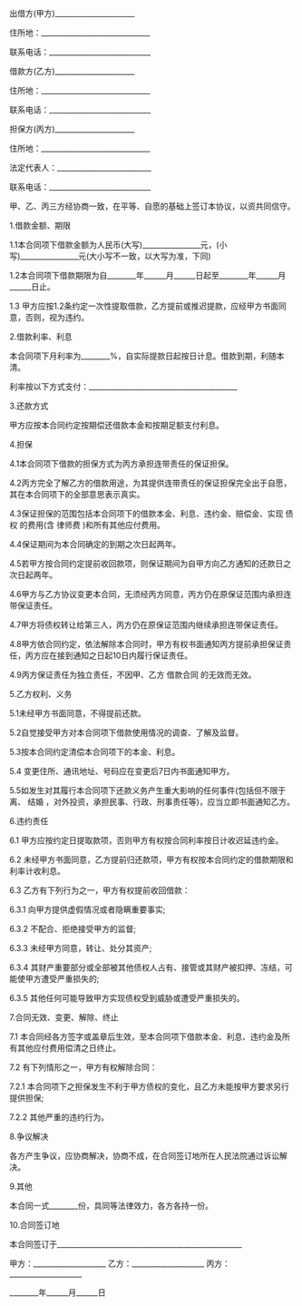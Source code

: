 
 


出借方(甲方)______________________


住所地：______________________________


联系电话：____________________________


借款方(乙方)______________________


住所地：______________________________


联系电话：____________________________


担保方(丙方)______________________


住所地：______________________________


法定代表人：__________________________


联系电话：____________________________


甲、乙、丙三方经协商一致，在平等、自愿的基础上签订本协议，以资共同信守。


1.借款金额、期限


1.1本合同项下借款金额为人民币(大写)________________元，(小写)________________元(大小写不一致，以大写为准，下同)


1.2本合同项下借款期限为自________年______月______日起至________年______月______日止。


1.3 甲方应按1.2条约定一次性提取借款，乙方提前或推迟提款，应经甲方书面同意，否则，视为违约。


2.借款利率、利息


本合同项下月利率为________%，自实际提款日起按日计息。借款到期，利随本清。


利率按以下方式支付：_________________________________________


3.还款方式


甲方应按本合同约定按期偿还借款本金和按期足额支付利息。


4.担保


4.1本合同项下借款的担保方式为丙方承担连带责任的保证担保。


4.2丙方完全了解乙方的借款用途，为其提供连带责任的保证担保完全出于自愿，其在本合同项下的全部意思表示真实。


4.3保证担保的范围包括本合同项下的借款本金、利息、违约金、赔偿金、实现
债权
的费用(含
律师费
)和所有其他应付费用。


4.4保证期间为本合同确定的到期之次日起两年。


4.5若甲方按合同约定提前收回款项，则保证期间为自甲方向乙方通知的还款日之次日起两年。


4.6甲方与乙方协议变更本合同，无须经丙方同意，丙方仍在原保证范围内承担连带保证责任。


4.7甲方将债权转让给第三人，丙方仍在原保证范围内继续承担连带保证责任。


4.8甲方依合同约定，依法解除本合同时，甲方有权书面通知丙方提前承担保证责任，丙方应在接到通知之日起10日内履行保证责任。


4.9丙方保证责任为独立责任，不因甲、乙方
借款合同
的无效而无效。


5.乙方权利、义务


5.1未经甲方书面同意，不得提前还款。


5.2自觉接受甲方对本合同项下借款使用情况的调查、了解及监督。


5.3按本合同约定清偿本合同项下的本金、利息。


5.4 变更住所、通讯地址、号码应在变更后7日内书面通知甲方。


5.5如发生对其履行本合同项下还款义务产生重大影响的任何事件(包括但不限于离、
结婚
，对外投资，承担民事、行政、刑事责任等)，应当立即书面通知乙方。


6.违约责任


6.1 甲方应按约定日提取款项，否则甲方有权按合同利率按日计收迟延违约金。


6.2 未经甲方书面同意，乙方提前归还款项，甲方有权按本合同约定的借款期限和利率计收利息。


6.3 乙方有下列行为之一，甲方有权提前收回借款：


6.3.1 向甲方提供虚假情况或者隐瞒重要事实;


6.3.2 不配合、拒绝接受甲方的监督;


6.3.3 未经甲方同意，转让、处分其资产;


6.3.4 其财产重要部分或全部被其他债权人占有、接管或其财产被扣押、冻结，可能使甲方遭受严重损失的;


6.3.5 其他任何可能导致甲方实现债权受到威胁或遭受严重损失的。


7.合同无效、变更、解除、终止


7.1 本合同经各方签字或盖章后生效，至本合同项下借款本金、利息、违约金及所有其他应付费用偿清之日终止。


7.2 有下列情形之一，甲方有权解除合同：


7.2.1 本合同项下之担保发生不利于甲方债权的变化，且乙方未能按甲方要求另行提供担保;


7.2.2 其他严重的违约行为。


8.争议解决


各方产生争议，应协商解决，协商不成，在合同签订地所在人民法院通过诉讼解决。


9.其他


本合同一式________份，具同等法律效力，各方各持一份。


10.合同签订地


本合同签订于___________________________________________________


甲方：____________________ 乙方：____________________ 丙方：____________________


________年______月______日
 


 

 
 
 
 
 
  


  
 

  


  


  
 
 
 
 

